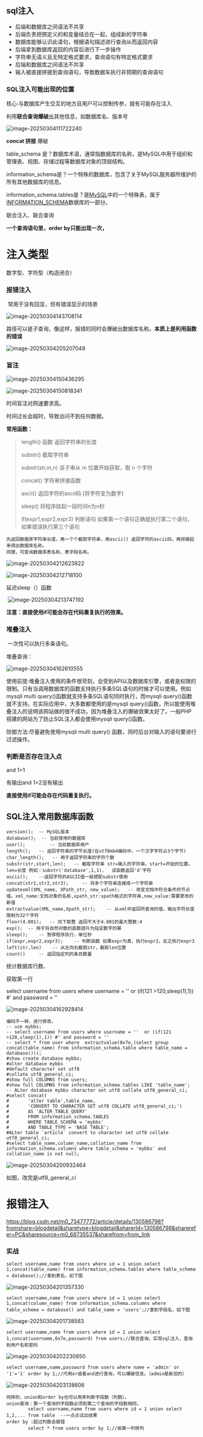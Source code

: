 ## sql注入

- 后端和数据库之间语法不共享
- 后端负责把预定义的和变量结合在一起，组成新的字符串
- 数据库能够认识此语句，根据语句描述进行查询从而返回内容
- 后端拿到数据库返回的内容后进行下一步操作
- 字符串无语义且无特定格式要求，查询语句有特定格式要求
- 后端和数据库之间语法不共享
- 输入被直接拼接到查询语句，导致数据车执行非预期的查询语句



### SQL注入可能出现的位置

核心:与数据库产生交互的地方且用户可以控制传参，就有可能存在注入



利用**联合查询爆破**出其他信息，如数据库名、版本号

![image-20250304111722240](https://cdn.jsdelivr.net/gh/Pugeet/Picture@main/image/202503041117269.png)

**concat 拼接**     爆破

table_schema 是？数据库术语，通常指数据库的名称，是MySQL中用于组织和管理表、视图、存储过程等数据库对象的顶层结构。

information_schema是？一个特殊的数据库，包含了关于MySQL服务器所维护的所有其他数据库的信息。

information_schema.tables是？是[MySQL](https://www.baidu.com/s?rsv_dl=re_dqa_generate&sa=re_dqa_generate&wd=MySQL&rsv_pq=f8ad43440001c562&oq=information_schema.tables是%3F&rsv_t=bee4koZGhtpHv7LJRbKHk2ToyE/HDjV2c4E/QwUIqdiggZ+qdTjmevzmsWcMNKH2YSDjCQ&tn=15007414_9_dg&ie=utf-8)中的一个特殊表，属于[INFORMATION_SCHEMA](https://www.baidu.com/s?rsv_dl=re_dqa_generate&sa=re_dqa_generate&wd=INFORMATION_SCHEMA&rsv_pq=f8ad43440001c562&oq=information_schema.tables是%3F&rsv_t=bee4koZGhtpHv7LJRbKHk2ToyE/HDjV2c4E/QwUIqdiggZ+qdTjmevzmsWcMNKH2YSDjCQ&tn=15007414_9_dg&ie=utf-8)数据库的一部分。

联合注入、联合查询

**一个查询语句里，order by只能出现一次，**



# 注入类型

数字型、字符型（构造闭合）



### **报错注入**

​	常用于没有回显，但有错误显示的场景

![image-20250304143708114](https://gitee.com/PUqicnda/img/raw/master/20250304143708166.png)

路径可以是子查询，像这样，报错的同时会爆破出数据库名称。**本质上是利用函数的错误**

![image-20250304205207049](https://gitee.com/PUqicnda/img/raw/master/20250304205207088.png)







### **盲注**

![image-20250304150436295](https://gitee.com/PUqicnda/img/raw/master/20250304150436349.png)

![image-20250304150818341](https://gitee.com/PUqicnda/img/raw/master/20250304150818389.png)

时间盲注对网速要求高。

时间过长会超时，导致访问不到任何数据。

**常用函数：**

> length() 函数 返回字符串的长度
>
> substr() 截取字符串 
>
>   substr(str,m,n)  该子串从 m 位置开始获取，取 n 个字符
>
> concat() 字符串拼接函数
>
> ascii() 返回字符的ascii码  [将字符变为数字]
>
> sleep() 将程序挂起一段时间n为n秒
>
> if(expr1,expr2,expr3) 判断语句 如果第一个语句正确就执行第二个语句，如果错误执行第三个语句

```
先返回数据库字符串长度，再一个个截取字符串，用ascii() 返回字符的ascii码，再拼接起来得出数据库名称。
同理，可查询数据库表名称、表字段名称。
```

![image-20250304212623822](https://gitee.com/PUqicnda/img/raw/master/20250304212623881.png)

![image-20250304212718100](https://gitee.com/PUqicnda/img/raw/master/20250304212718181.png)

延迟sleep（）函数

​	![image-20250304213747192](https://gitee.com/PUqicnda/img/raw/master/20250304213747246.png)

**注意：直接使用if可能会存在代码重复执行的效果。**





### 堆叠注入

​	一次性可以执行多条语句。

堆叠查询：

![image-20250304162610555](https://gitee.com/PUqicnda/img/raw/master/20250304162610603.png)

使用前提:堆叠注入使用的条件很苛刻，会受到API以及数据库引擎，或者是权限的限制。只有当调用数据库的函数支持执行多条SQL语句的时候才可以使用。例如mysqli multi query()函数就支持多条SQL语句同时执行，而mysqli query()函数就不支持。在实际应用中，大多数都使用的是mysqli query()函数，所以能使用堆叠注入的说明该网站做的很不成功，因为堆叠注入的爆破效果太好了。一般PHP搭建的网站为了防止SQL注入都会使用mysqli query()函数。

防御方法:尽量避免使用mysqli multi query() 函数，同时后台对输入的语句要进行过滤操作。

### 判断是否存在注入点

and 1=1

有输出and 1=2没有输出



**直接使用if可能会存在代码重复执行。**

## SQL注入常用数据库函数



```
version(); 	-- MySQL版本
database();	 -- 当前使用的数据库
user(); 		-- 当前数据库用户
length(); 	-- 返回字符串的字节长度(在utf8mb4编码中，一个汉字字符占3个字节)
char_length();	 -- 用于返回字符串的字符个数
substr(str,start,len);	 -- 截取字符串 str=输入的字符串，start=开始的位置，len=长度 例如：substr('database',1,1)，	该函数返回'd'字符
ascii(); 	--返回字符的ASCII值一般搭配substr使用
concat(str1,str2,str3); 	-- 将多个字符串连接成一个字符串
updatexml(XML_name, XPath_str, new_value);	 -- 改变文档中符合条件的节点值。xml_name:文档对象的名称,xpath_str:xpath格式的字符串,new_value:需要更改的新值
extractvalue(XML_name,Xpath_str);	 -- 从xml中返回所查询的值，输出字符长度限制为32个字符
floor(4.001); 	-- 向下取整 返回不大于4.001的最大整数:4
exp(); 	-- 用于将自然对数的底数提升为指定数字的幂
sleep(); 	-- 暂停程序执行，单位秒
if(expr,expr2,expr3);	 -- 判断函数 如果expr为真，执行expr2，反之执行expr3
left(str,len)	 -- 从左向右截取str，截取len位置
count() 	-- 返回指定列的条目数量
```



统计数据库行数、

获取第一行



select username from users where username = ''  or (if(121 >120,sleep(1),1)) #' and password = ''



![image-20250304162928414](https://gitee.com/PUqicnda/img/raw/master/20250304162928447.png)

```
编码不一样，进行修改，
-- use mybbs;
-- select username from users where username = ''  or (if(121 >120,sleep(1),1)) #' and password = ''
-- select * from user where  extractvalue(0x7e,(select group concat(table_name) from information_schema.table where table_name = database()));
#show create database mybbs;
#alter database mybbs
#default character set utf8
#collate utf8_general_ci;
#show full COLUMNS from users;
#show full COLUMNS from information_schema.tables LIKE 'table_name';
-- ALter database mybbs character set utf8 collate utf8_general_ci;
#select concat(
#       'alter table',table_name,
#       'CONVERT TO CHARACTER SET utf8 COLLATE utf8_general_ci;')
#       AS 'ALTER_TABLE_QUERY' 
#       FROM information_schema.TABLES 
#       WHERE TABLE_SCHEMA = 'mybbs' 
#       AND TABLE_TYPE = 'BASE TABLE';
#ALter table `article` convert to character set utf8 collate utf8_general_ci;
#select table_name,column_name,collation_name from information_schema.columns where table_schema = 'mybbs' and collation_name is not null;
```

![image-20250304200932464](https://gitee.com/PUqicnda/img/raw/master/20250304200932506.png)

如图，改完是utf8_general_ci

# 报错注入

https://blog.csdn.net/m0_73477772/article/details/130586798?fromshare=blogdetail&sharetype=blogdetail&sharerId=130586798&sharerefer=PC&sharesource=m0_68735537&sharefrom=from_link





### 实战

```
select username,name from users where id = 1 union select 1,concat(table_name) from information_schema.tables where table_schema = database();//拿到表名，如下图
```

![image-20250304201357330](https://gitee.com/PUqicnda/img/raw/master/20250304201357363.png)

```
select username,name from users where id = 1 union select 1,concat(column_name) from information_schema.columns where table_schema = database() and table_name = 'users';//拿到字段名，如下图
```

![image-20250304201738583](https://gitee.com/PUqicnda/img/raw/master/20250304201738620.png)

```
select username,name from users where id = 1 union select 1,concat(username,0x7e,password) from users;//联合查询，实现sql注入，查询到用户名和密码
```

![image-20250304202230850](https://gitee.com/PUqicnda/img/raw/master/20250304202230883.png)

```
select username,name,password from users where name = 'admin' or '1'='1' order by 1;//巧用or或者and进行查询，可以爆破信息。（admin是新加的）
```

![image-20250304203138606](https://gitee.com/PUqicnda/img/raw/master/20250304203138639.png)

```
同样的，union和order by也可以用来判断字段数（列数）。
union查询：第一个查询的字段数必须和第二个查询的字段数相同，
		select username,name from users where id = 1 union select 1,2,... from table  --一点点试出结果
order by :超过列数会报错		
		select * from users order by 1;//按第一列排列
```

